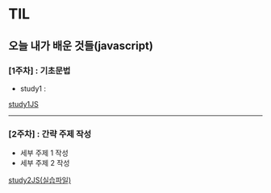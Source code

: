 # TIL
오늘 내가 배운 것들(javascript)   
---------------------------------------
### [1주차] : 기초문법
- study1 : 

[study1JS](StudyJS1.html)

---------------------------------------
### [2주차] : 간략 주제 작성
- 세부 주제 1 작성
- 세부 주제 2 작성

[study2JS(실습파일)](StudyJS2.html)

